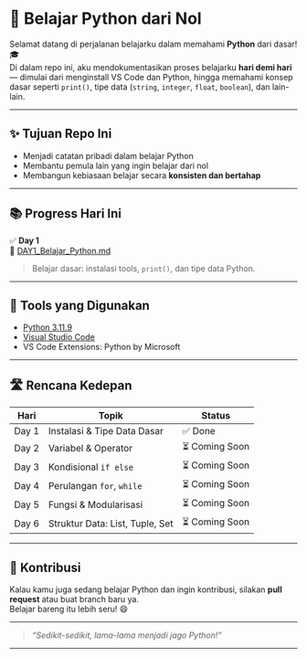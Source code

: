 # 🐍 Belajar Python dari Nol

Selamat datang di perjalanan belajarku dalam memahami **Python** dari dasar! 🎓  
Di dalam repo ini, aku mendokumentasikan proses belajarku **hari demi hari** — dimulai dari menginstall VS Code dan Python, hingga memahami konsep dasar seperti `print()`, tipe data (`string`, `integer`, `float`, `boolean`), dan lain-lain.

---

## ✨ Tujuan Repo Ini

- Menjadi catatan pribadi dalam belajar Python
- Membantu pemula lain yang ingin belajar dari nol
- Membangun kebiasaan belajar secara **konsisten dan bertahap**

---

## 📚 Progress Hari Ini

✅ **Day 1**  
📄 [DAY1_Belajar_Python.md](DAY1_Python.md)  
> Belajar dasar: instalasi tools, `print()`, dan tipe data Python.

---

## 🔧 Tools yang Digunakan

- [Python 3.11.9](https://www.python.org/)
- [Visual Studio Code](https://code.visualstudio.com/)
- VS Code Extensions: Python by Microsoft

---

## 🛣 Rencana Kedepan

| Hari | Topik                            | Status  |
|------|----------------------------------|---------|
| Day 1 | Instalasi & Tipe Data Dasar     | ✅ Done |
| Day 2 | Variabel & Operator             | ⏳ Coming Soon |
| Day 3 | Kondisional `if else`           | ⏳ Coming Soon |
| Day 4 | Perulangan `for`, `while`       | ⏳ Coming Soon |
| Day 5 | Fungsi & Modularisasi           | ⏳ Coming Soon |
| Day 6 | Struktur Data: List, Tuple, Set | ⏳ Coming Soon |

---

## 🤝 Kontribusi

Kalau kamu juga sedang belajar Python dan ingin kontribusi, silakan **pull request** atau buat branch baru ya.  
Belajar bareng itu lebih seru! 😄

---

> _“Sedikit-sedikit, lama-lama menjadi jago Python!”_

---
